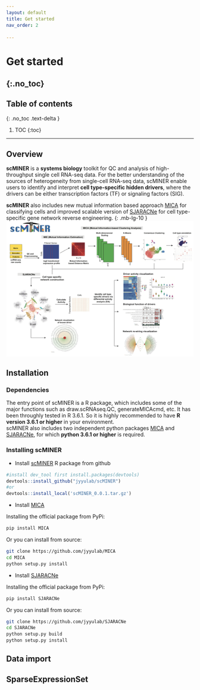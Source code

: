 ```yaml
---
layout: default
title: Get started
nav_order: 2

---
```

# Get started
{:.no_toc}
--- 

## Table of contents
{: .no_toc .text-delta }

1. TOC
{:toc}
---  

## Overview
**scMINER** is a **systems biology** toolkit for QC and analysis of high-throughput single cell RNA-seq data. 
For the better understanding of the sources of heterogeneity from single-cell RNA-seq data, scMINER enable users 
to identify and interpret **cell type-specific hidden drivers**, where the drivers can be either transcription 
factors (TF) or signaling factors (SIG). 

**scMINER** also includes new mutual information based approach [MICA](https://github.com/jyyulab/MICA) for classifying 
cells and improved scalable version of [SJARACNe](https://github.com/jyyulab/SJARACNe) for cell type-specific 
gene network reverse engineering.
{: .mb-lg-10 }
<img src="../docs/plots/scMINER_Overview.png" alt="Overview"/> 


## Installation

### Dependencies
The entry point of scMINER is a R package, which includes some of the major functions such as draw.scRNAseq.QC, generateMICAcmd, etc. It has been
throughly tested in R 3.6.1. So it is highly recommended to have **R version 3.6.1 or higher** in your environment.  
scMINER also includes two independent python packages [MICA](https://github.com/jyyulab/MICA) and 
[SJARACNe](https://github.com/jyyulab/SJARACNe), for which **python 3.6.1 or higher** is required.

### Installing scMINER

* Install [scMINER](https://github.com/jyyulab/scMINER) R package from github

```R
#install dev_tool first install.packages(devtools)
devtools::install_github("jyyulab/scMINER") 
#or
devtools::install_local('scMINER_0.0.1.tar.gz')
```

* Install [MICA](https://github.com/jyyulab/MICA)

 Installing the official package from PyPi:

```bash
pip install MICA
```

 Or you can install from source: 

```bash
git clone https://github.com/jyyulab/MICA
cd MICA
python setup.py install
```

* Install [SJARACNe](https://github.com/jyyulab/SJARACNe)

 Installing the official package from PyPi:
```bash
pip install SJARACNe
```

 Or you can install from source: 
```bash
git clone https://github.com/jyyulab/SJARACNe
cd SJARACNe
python setup.py build
python setup.py install
```

## Data import 








## SparseExpressionSet
